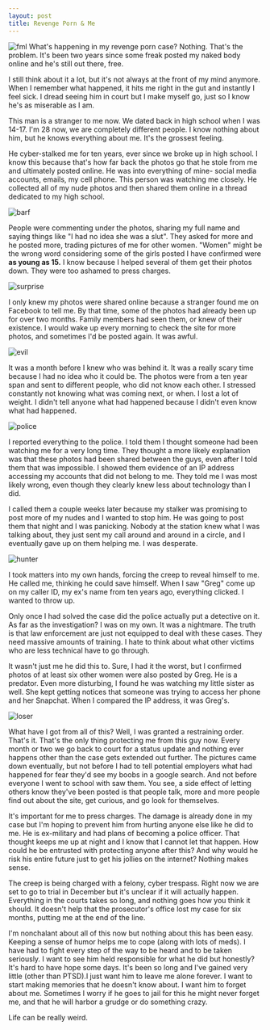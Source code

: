 ```yaml
---
layout: post
title: Revenge Porn & Me
---
```

![fml](/images/fml.png)
What's happening in my revenge porn case? Nothing. That's the problem. It's been two years since some freak posted my naked body online and he's still out there, free. 

I still think about it a lot,  but it's not always at the front of my mind anymore. When I remember what happened, it hits me right in the gut and instantly I feel sick. I dread seeing him in court but I make myself go, just so I know he's as miserable as I am. 

This man is a stranger to me now. We dated back in high school when I was 14-17. I'm 28 now, we are completely different people. I know nothing about him, but he knows everything about me. It's the grossest feeling. 

He cyber-stalked me for ten years, ever since we broke up in high school. I know this because that's how far back the photos go that he stole from me and ultimately posted online. He was into everything of mine- social media accounts, emails, my cell phone. This person was watching me closely. He collected all of my nude photos and then shared them online in a thread dedicated to my high school.

![barf](/images/barf.jpg)

People were commenting under the photos, sharing my full name and saying things like "I had no idea she was a slut". They asked for more and he posted more, trading pictures of me for other women. "Women" might be the wrong word considering some of the girls posted I have confirmed were **as young as 15.** I know because I helped several of them get their photos down. They were too ashamed to press charges. 

![surprise](/images/surprise.jpg)

I only knew my photos were shared online because a stranger found me on Facebook to tell me. By that time, some of the photos had already been up for over two months. Family members had seen them, or knew of their existence. I would wake up every morning to check the site for more photos, and sometimes I'd be posted again. It was awful. 

![evil](/images/evil.jpg)

It was a month before I knew who was behind it. It was a really scary time because I had no idea who it could be. The photos were from a ten year span and sent to different people, who did not know each other. I stressed constantly not knowing what was coming next, or when. I lost a lot of weight. I didn't tell anyone what had happened because I didn't even know what had happened. 

![police](/images/police.jpg) 

I reported everything to the police. I told them I thought someone had been watching me for a very long time. They thought a more likely explanation was that these photos had been shared between the guys, even after I told them that was impossible. I showed them evidence of an IP address accessing my accounts that did not belong to me. They told me I was most likely wrong, even though they clearly knew less about technology than I did. 

I called them a couple weeks later because my stalker was promising to post more of my nudes and I wanted to stop him. He was going to post them that night and I was panicking. Nobody at the station knew what I was talking about, they just sent my call around and around in a circle, and I eventually gave up on them helping me. I was desperate.

![hunter](/images/hunter.jpg)

I took matters into my own hands, forcing the creep to reveal himself to me. He called me, thinking he could save himself. When I saw "Greg" come up on my caller ID, my ex's name from ten years ago, everything clicked. I wanted to throw up. 


Only once I had solved the case did the police actually put a detective on it. As far as the investigation? I was on my own. It was a nightmare. The truth is that law enforcement are just not equipped to deal with these cases. They need massive amounts of training. I hate to think about what other victims who are less technical have to go through.

It wasn't just me he did this to. Sure, I had it the worst, but I confirmed photos of at least six other women were also posted by Greg. He is a predator. Even more disturbing, I found he was watching my little sister as well. She kept getting notices that someone was trying to access her phone and her Snapchat. When I compared the IP address, it was Greg's. 

![loser](loser.jpg)

What have I got from all of this? Well, I was granted a restraining order. That's it. That's the only thing protecting me from this guy now. Every month or two we go back to court for a status update and nothing ever happens other than the case gets extended out further. The pictures came down eventually, but not before I had to tell potential employers what had happened for fear they'd see my boobs in a google search. And not before everyone I went to school with saw them. You see, a side effect of letting others know they've been posted is that people talk, more and more people find out about the site, get curious, and go look for themselves. 

It's important for me to press charges. The damage is already done in my case but I'm hoping to prevent him from hurting anyone else like he did to me. He is ex-military and had plans of becoming a police officer. That thought keeps me up at night and I know that I cannot let that happen. How could he be entrusted with protecting anyone after this? And why would he risk his entire future just to get his jollies on the internet? Nothing makes sense. 

The creep is being charged with a felony, cyber trespass. Right now we are set to go to trial in December but it's unclear if it will actually happen. Everything in the courts takes so long, and nothing goes how you think it should. It doesn't help that the prosecutor's office lost my case for six months, putting me at the end of the line. 

I'm nonchalant about all of this now but nothing about this has been easy. Keeping a sense of humor helps me to cope (along with lots of meds). I have had to fight every step of the way to be heard and to be taken seriously. I want to see him held responsible for what he did but honestly? It's hard to have hope some days. It's been so long and I've gained very little (other than PTSD).I just want him to leave me alone forever. I want to start making memories that he doesn't know about. I want him to forget about me. Sometimes I worry if he goes to jail for this he might never forget me, and that he will harbor a grudge or do something crazy. 

Life can be really weird. 